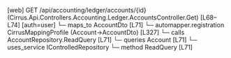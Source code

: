 [web] GET /api/accounting/ledger/accounts/{id}  (Cirrus.Api.Controllers.Accounting.Ledger.AccountsController.Get)  [L68–L74] [auth=user]
  └─ maps_to AccountDto [L71]
    └─ automapper.registration CirrusMappingProfile (Account->AccountDto) [L327]
  └─ calls AccountRepository.ReadQuery [L71]
  └─ queries Account [L71]
  └─ uses_service IControlledRepository<Account>
    └─ method ReadQuery [L71]

